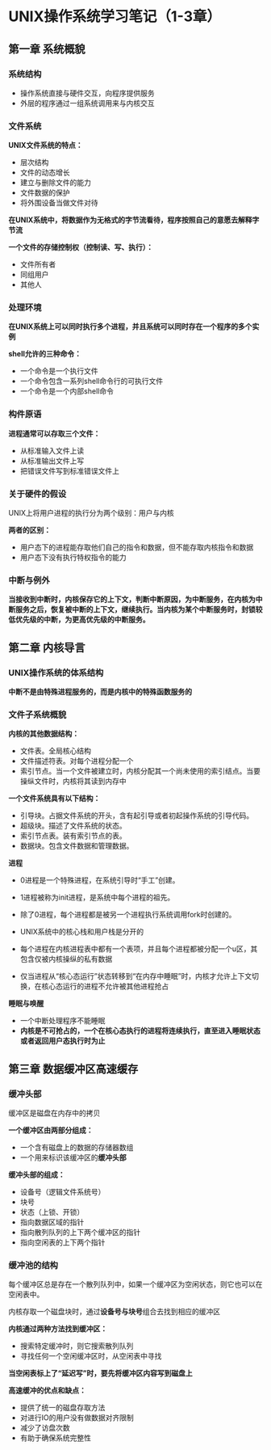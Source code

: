 # UNIX操作系统学习笔记（1-3章）

## 第一章  系统概貌

### **系统结构**

- 操作系统直接与硬件交互，向程序提供服务
- 外层的程序通过一组系统调用来与内核交互

### 文件系统

**UNIX文件系统的特点：**

- 层次结构
- 文件的动态增长
- 建立与删除文件的能力
- 文件数据的保护
- 将外围设备当做文件对待

**在UNIX系统中，将数据作为无格式的字节流看待，程序按照自己的意愿去解释字节流**

**一个文件的存储控制权（控制读、写、执行）：**

- 文件所有者
- 同组用户
- 其他人

### 处理环境

**在UNIX系统上可以同时执行多个进程，并且系统可以同时存在一个程序的多个实例**

**shell允许的三种命令：**

- 一个命令是一个执行文件
- 一个命令包含一系列shell命令行的可执行文件
- 一个命令是一个内部shell命令

### 构件原语

**进程通常可以存取三个文件：**

- 从标准输入文件上读
- 从标准输出文件上写
- 把错误文件写到标准错误文件上

### 关于硬件的假设

UNIX上将用户进程的执行分为两个级别：用户与内核

**两者的区别：**

- 用户态下的进程能存取他们自己的指令和数据，但不能存取内核指令和数据
- 用户态下没有执行特权指令的能力

### 中断与例外

**当接收到中断时，内核保存它的上下文，判断中断原因，为中断服务，在内核为中断服务之后，恢复被中断的上下文，继续执行。当内核为某个中断服务时，封锁较低优先级的中断，为更高优先级的中断服务。**





## 第二章  内核导言

### UNIX操作系统的体系结构

**中断不是由特殊进程服务的，而是内核中的特殊函数服务的** 

### 文件子系统概貌

**内核的其他数据结构：**

- 文件表。全局核心结构
- 文件描述符表。对每个进程分配一个
- 索引节点。当一个文件被建立时，内核分配其一个尚未使用的索引结点。当要操纵文件时，内核将其读到内存中

**一个文件系统具有以下结构：**

- 引导块。占据文件系统的开头，含有起引导或者初起操作系统的引导代码。
- 超级块。描述了文件系统的状态。
- 索引节点表。装有索引节点的表。
- 数据块。包含文件数据和管理数据。

**进程**

- 0进程是一个特殊进程，在系统引导时“手工”创建。

- 1进程被称为init进程，是系统中每个进程的祖先。

- 除了0进程，每个进程都是被另一个进程执行系统调用fork时创建的。
- UNIX系统中的核心栈和用户栈是分开的
- 每个进程在内核进程表中都有一个表项，并且每个进程都被分配一个u区，其包含仅被内核操纵的私有数据
- 仅当进程从“核心态运行”状态转移到“在内存中睡眠”时，内核才允许上下文切换，在核心态运行的进程不允许被其他进程抢占

**睡眠与唤醒**

- 一个中断处理程序不能睡眠
- **内核是不可抢占的，一个在核心态执行的进程将连续执行，直至进入睡眠状态或者返回用户态执行时为止**

## 第三章 数据缓冲区高速缓存

### 缓冲头部

缓冲区是磁盘在内存中的拷贝

**一个缓冲区由两部分组成：**

- 一个含有磁盘上的数据的存储器数组
- 一个用来标识该缓冲区的**缓冲头部**

**缓冲头部的组成：**

- 设备号（逻辑文件系统号）
- 块号
- 状态（上锁、开锁）
- 指向数据区域的指针
- 指向散列队列的上下两个缓冲区的指针
- 指向空闲表的上下两个指针

### 缓冲池的结构

每个缓冲区总是存在一个散列队列中，如果一个缓冲区为空闲状态，则它也可以在空闲表中。

内核存取一个磁盘块时，通过**设备号与块号**组合去找到相应的缓冲区

**内核通过两种方法找到缓冲区：**

- 搜索特定缓冲时，则它搜索散列队列
- 寻找任何一个空闲缓冲区时，从空闲表中寻找

**当空闲表标上了“延迟写”时，要先将缓冲区内容写到磁盘上**

**高速缓冲的优点和缺点：**

- 提供了统一的磁盘存取方法
- 对进行IO的用户没有做数据对齐限制
- 减少了访盘次数
- 有助于确保系统完整性